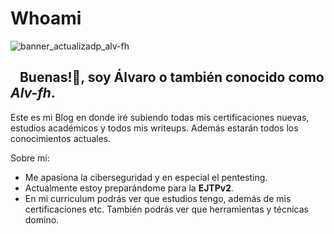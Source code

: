 # Whoami

![banner_actualizadp_alv-fh](https://github.com/user-attachments/assets/01dc46f4-bead-4056-a547-b2c7e22f5998)

## <picture><img src = "https://github.com/7oSkaaa/7oSkaaa/blob/main/Images/about_me.gif?raw=true" width = 10px></picture> Buenas!👋, soy Álvaro o también conocido como *Alv-fh*.
 Este es mi Blog en donde iré subiendo todas mis certificaciones nuevas, estudios académicos y todos mis writeups. Además estarán todos los conocimientos actuales.

Sobre mí:
- Me apasiona la ciberseguridad y en especial el pentesting.
- Actualmente estoy preparándome para la **EJTPv2**. 
- En mi curriculum podrás ver que estudios tengo, además de mis certificaciones etc. También podrás ver que herramientas y técnicas domino.

